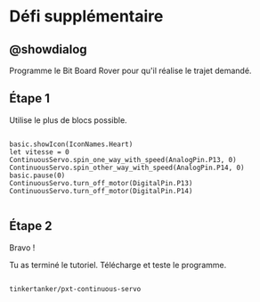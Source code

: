 # Défi supplémentaire

## @showdialog

Programme le Bit Board Rover pour qu'il réalise le trajet demandé.

## Étape 1

Utilise le plus de blocs possible.

```blocks

basic.showIcon(IconNames.Heart)
let vitesse = 0
ContinuousServo.spin_one_way_with_speed(AnalogPin.P13, 0)
ContinuousServo.spin_other_way_with_speed(AnalogPin.P14, 0)
basic.pause(0)
ContinuousServo.turn_off_motor(DigitalPin.P13)
ContinuousServo.turn_off_motor(DigitalPin.P14)


```
## Étape 2

Bravo !

Tu as terminé le tutoriel. Télécharge et teste le programme.

```package

tinkertanker/pxt-continuous-servo

```